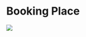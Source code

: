 # Booking Place
<img src="https://cdn.jsdelivr.net/gh/devicons/devicon@latest/icons/angular/angular-original.svg" />
